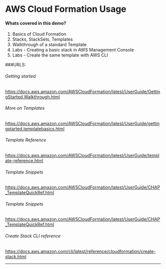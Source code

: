 # AWS Cloud Formation Usage

#### Whats covered in this demo?
1. Basics of Cloud Formation
2. Stacks, StackSets, Templates
3. Walkthrough of a standard Template
4. Labs - Creating a basic stack in AWS Management Console
5. Labs - Create the same template with AWS CLI


###URLS: 
###### Getting started 
https://docs.aws.amazon.com/AWSCloudFormation/latest/UserGuide/GettingStarted.Walkthrough.html
###### More on Templates
https://docs.aws.amazon.com/AWSCloudFormation/latest/UserGuide/gettingstarted.templatebasics.html
###### Template Reference
https://docs.aws.amazon.com/AWSCloudFormation/latest/UserGuide/template-reference.html
###### Template Snippets
https://docs.aws.amazon.com/AWSCloudFormation/latest/UserGuide/CHAP_TemplateQuickRef.html
###### Template Snippets
https://docs.aws.amazon.com/AWSCloudFormation/latest/UserGuide/CHAP_TemplateQuickRef.html
###### Create Stack CLI reference
https://docs.aws.amazon.com/cli/latest/reference/cloudformation/create-stack.html
****